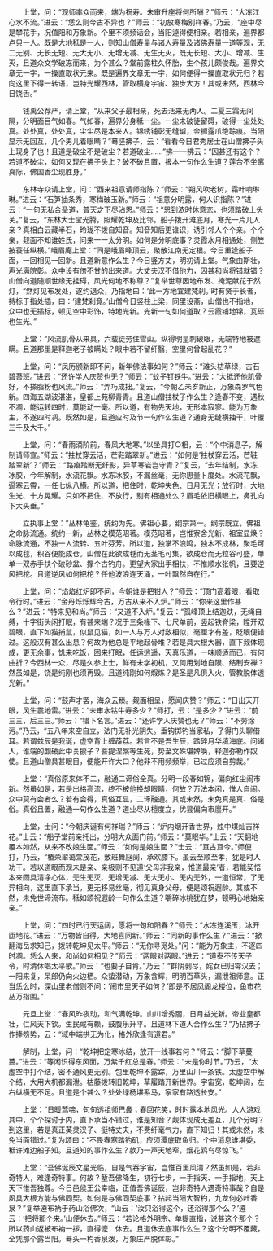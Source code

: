 <!-- { "loadSidebar": true } -->
　　上堂，问：“观师率众而来，端为祝寿。未审升座将何所酬？”师云：“大冻江心水不流。”进云：“恁么则今古不异也？”师云：“初放寒梅别样春。”乃云，“座中尽是攀花手，况值阳和万象新。个里不须频话会，当阳逴得便相亲。若相亲，遍界都卢只一人。既是大地秪是一人，则知山僧寿量与诸人寿量及诸佛寿量一道等观，无二无别、无长无短、无大无小、无增无减、无生无灭，既无长短、大小、增减、生灭，且道众文学破冻而来，为个甚么？堂前露柱久怀胎，生个孩儿颇俊哉。遍界文章无一字，一操直取状元来。既是遍界文章无一字，如何便得一操直取状元归？若向这里下得一转语，岂特光耀西林，管取横身宇宙、独步大方！其或未然，西林今日饶舌。”

　　钱禹公荐严，请上堂，“从来父子最相亲，死去活来无两人。二夏三霜无间隔，分明面目气如春。气如春，遍界分身秪一尘。一尘未破徒留碍，破得一尘处处真。处处真，处处真，尘尘尽是本来人。锦绣铺彰无缝罅，金狮露爪绝踪痕。当阳显示无回互，几个男儿着眼睛？”蓦竖拂子，云：“看看今日君秀居士在山僧拂子头上现身了也！且道是破尘不是破尘？若道破尘……”拂一一拂云：“因甚还有这个？若道不破尘，如何又现在拂子头上？破不破且置，报本一句作么生道？莲台不坐离真际，佛国香尘现胜身。”

　　东林寺众请上堂，问：“西来祖意请师指陈？”师云：“朔风吹老树，霜叶响琳琳。”进云：“石笋抽条秀，寒梅破玉新。”师云：“祖意分明露，何人识指陈？”进云：“一句无私合圣道，普天之下尽沾恩。”师云：“恩到浓时休意恋，也须踏破上头关。”复云，“东林大士宝光腾，照耀乾坤及比邻。船子拨开滩底月，寒光一片几人亲？真相白云藏半石，玲珑不拨自知音。知音知后更谁识，诱引邻人个个亲。个个亲，觌面不知谁姓氏，问来一一太分明。如何是分明底事？灵霞水月相通处，侧笠披蓑任纵横。”峨眉庵上堂：“同是峨眉峰顶云，聚散江南无定根。今日重逢船子面，一回相见一回新。且道新意作么生？今日竖方丈，明初请上堂。气象由斯壮，声光满院彰。众中设有傍不甘的出来道。大丈夫汉不借他力，因甚和尚将错就错？山僧向道随顺世缘无挂碍，风光何地不称尊？”复举世尊因地布发、掩泥献花于然灯，“然灯见布发处，遂约退众，乃指地曰：‘此一方地宜建梵刹。’时有贤于长者，持标于指处插，曰：‘建梵刹竟。’山僧今日竖柱上梁，同里设斋，山僧也不指地，众中也无插标，顿见空中彩饰，特地光新。光新一句如何道取？云霞铺地锦，瓦砾也生光。”

　　上堂：“风流肌骨从来具，六载徒劳住雪山。纵得明星刺破眼，无端特地被遮瞒。且道那里是释迦老子被瞒处？眼中若不留纤翳，空里何曾起乱花？”

　　上堂，问：“凤历颁新即不问，新年佛法事如何？”师云：“滩头枯草绿，古石碧苔班。”进云：“还许学人庆赞也无？”师云：“蚊子钉铁牛。”进云：“大抵还他肌骨好，不搽脂粉也风流。”师云：“弄巧成拙。”复云，“今朝乙未岁新正，万象森罗气色新。四海五湖波湛湛，皇都上苑柳青青。且道山僧拄杖子作么生？逢春不变，遇秋不凋，能运转四时，莫能动一毫。所以道，有物先天地，无形本寂寥。能为万象主，不遂四时凋。既然如是，且道应时及节一句作么生道？通身无缝横抽干，叶覆三千及大千。”

　　上堂，问：“春雨滴阶前，春风大地寒。”以坐具打○相，云：“个中消息子，解制请师宣。”师云：“拄杖穿云活，芒鞋踏翠新。”进云：“如何是‘拄杖穿云活，芒鞋踏翠新’？”师云：“路痕踏断无纤影，异草寒岩岂守青？”复云，“去年结制，水冻冰胶，今年解制，水流花飘。水冻冰胶，不漏丝毫，无你思量卜度处。水流花飘，逼塞云霄，一任七纵八横。所以道，把住时，乾坤失色、日月无光；放行时，大地生光、十方晃耀。只如不把住、不放行，别有相通处么？眉毛依旧横眼上，鼻孔向下大头垂。”

　　立执事上堂：“丛林龟鉴，统约为先。佛祖心要，纲宗第一。纲宗既立，佛祖之命脉流通。统约一新，丛林之模范昭著。模范昭著，岂惟寮舍光新、祖室显焕？命脉流通，不独一人流转、五叶芬芳。所以道，独掌不浪鸣，独木不成林，聚毛可以成毬，积谷便能成仓。山僧在此欲成毬而无茎毛可集，欲成仓而无粒谷可盛，单单一双赤手扶个破砂盆、撑个古钓舟。更望大家出手相扶，不惟顺水张帆，且要逆风把柁。且道逆风如何把柁？任他波浪连天涌，一叶飘然自在行。”

　　上堂，问：“焰焰红炉即不问，今朝谁是把钳人？”师云：“顶门高着眼，看取令行时。”进云：“金丹烁烁辉今古，万古从来不入炉。”师云：“你来这里作甚么？”进云：“特来见和尚。”师云：“又道不入炉。”复云：“孤峰顶上结迦趺，无绳自缚，十字街头闲打眠，有甚来端？况于三条椽下、七尺单前，竖起铁脊梁，瞠开双碧眼，直下如猫捕鼠，似鼠见猫，如一人与万人对敌相似，毫厘才有差，眨眼便错过。这般汉有甚么出息？何故为他总是平地起骨堆？若是具大根大器，直下觌体现成，更无余事，饥来吃饭，困来打眠，任运逍遥，天真乐道，一味顺适而已，有何曲折？今西林一众，尽是久参上士，鲜有未学初机，又何用划地自限、结制安禅？然虽如是，饶是纯刚也须再毁。且道纯刚如何煆炼？是圣是凡俱入火，管教脱体透光新。”

　　上堂，问：“鼓声才罢，海众云臻。觌面相呈，愿闻庆赞？”师云：“日出天开眼，风生震地雷。”进云：“未审水牯牛寿多少？”师打，云：“是多少？”进云：“前三三，后三三。”师云：“错下名言。”进云：“还许学人庆赞也无？”师云：“不劳涂污。”乃云，“五八年来空自立，法门无补光阴失。垂钩掷钓当家私，了得门头聊借耳。若谓兹辰是我诞，虚空背上缠薜荔。若言不是吾生辰，踏碎月华填海底。问诸人，谁端的觑破此中关捩子？菩提涅槃等生死，势至文殊堪婢唤，释迦弥勒作奴使。且道山僧具甚眼目，便能开许大口？他非不用频频举，已过应须自剪裁。”

　　上堂：“真俗原来体不二，融通二谛俗全真。分明一段春如锦，偏向红尘闹市新。然虽如是，若是出格高流，终不被他换却眼睛，何故？万法本闲，惟人自闹。众中莫有会者么？若有会得，真俗互显，二谛融通。其或未然，未免真是真、俗是俗。真俗且置，融通一句作么生道？道业尽从檀度立，优昙偏向市廛开。”

　　上堂，士问：“今朝庆诞有何祥瑞？”师云：“炉内烟开香世界，烛中煤灿吉祥花。”士云：“船子堂前亲托出，分明大众面门前。”师云：“莫眼华。”士云：“天翻地覆本如然，从来不改娘生面。”师云：“如何是娘生面？”士云：“亘古亘今。”师便打，乃云，“椿荣翠蔼萱茂花，敷班舞庭阑，承欢膝下。虽云至顺至孝，犹是时人功干。若以道眼而观未是亲、亲极则不见道‘父母非我亲，惟道最亲’者，若能契悟本来圆具清净心体，无生无灭、无增无减、无大无小、无内无外，一道恒常，了无异相向，这里直下承当，更无移易丝毫，彻见真身父母，便是颂祝遐龄。其或不然，未免世谛流布。秪如颂祝遐龄一句作么生道？嚼碎冰桃犹在梦，顿明心地始亲亲。”

　　上堂，问：“四时已行天运阔，愿将一句和阳春？”师云：“水冻连溪玉，冰开匝地花。”进云：“万物皆自得，大地喜同新。”师云：“同新的事作么生？”进云：“掀翻海岳求知己，拨转乾坤见太平。”师云：“无你寻觅处。”问：“能为万象主，不逐四时凋。恁么人来，和尚如何相见？”师云：“两眼对两眼。”进云：“道泰不传天子令，时清休唱太平歌。”师云：“也要子自肯。”乃云：“群阴剥尽，姹女已归霄汉去；一阳来复，呆郎仍向火边栖。众蛰潜动，万象含辉，明明百草头，漏泄祖师意。正当恁么时，深山里老僧则不问：‘闹市里天子如何？’即是不居凤阁龙楼位，鱼市花丛万指围。”

　　元旦上堂：“春风昨夜动，和气满乾坤。山川增秀丽，日月益光新。帝业皇都壮，仁风天下钦。生民咸有赖，鼓腹乐升平。且道林下道人合作么生？”乃拈拂子作捧笏势，云：“域中端拱无为化，格外欣逢有道君。”

　　解制，上堂，问：“乾坤把定寒冰结，放开一线事若何？”师云：“脚下草蔓蔓。”进云：“等闲识得东风面，万紫千红总是春。”师云：“未是你时节。”乃云，“太虚空中打个结，密不通风更无别。包里乾坤不露踪，万里山川一条铁。太虚空中解个结，大用大机都漏泄。枯藤拨转旧乾坤，草履踏开新世界。宇宙宽，乾坤阔，左右纵横无不足。且道是个甚么？处处绿杨堪系马，家家有路透长安。”

　　上堂：“日暖莺啼，句句透祖师巴鼻；春回花笑，时时露本地风光。人人游戏其中，个个探讨于内，直下承当不错过，谁是知音？觌体现成无差互，几个分明？到这里，若是真正英灵汉子、挺特丈夫，不费纤毫气力，直下知归！其或未然，未免当面错过。”复为颂曰：“不畏春寒踏钓矶，应须潭底取鱼归。个中消息谁堪委，秪许滩边船子知。且道知的事作么生？款乃一声天地窄，烟花鸥鸟尽惊飞。”

　　上堂：“吾佛诞辰文星光临，自是气吞宇宙，岂惟百里风清？然虽如是，若非奇特人，难逢奇特事。何故？堑吾佛降生，初行七步，一手指天、一手指地，天上天下惟吾独尊。今日邑侯王公幸临，正值吾佛诞辰，岂非奇特人遇奇特事哉？自是夙具大根方能与佛同契。如何是与佛同契底事？拈起当阳大智杓，九龙何必吐香泉？”复举遵布衲于药山浴佛次，“山云：‘汝只浴得这个，还浴得那个么？’遵云：‘把将那个来。’山便休去。”师云：“若论格外明宗、单提直指，说甚这个那个？所以药山返被布衲一拶，直得懡　休去。且道休去底事作么生？这个分明不覆藏，全凭那个露当阳。蓦头一杓香泉泼，万象庄严脱体彰。”

